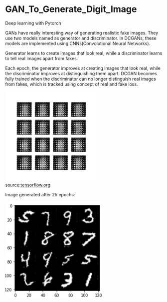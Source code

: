 # GAN_To_Generate_Digit_Image
Deep learning with Pytorch

GANs have really interesting way of generating realistic fake images. They use two models
named as generator and discriminator. In DCGANs, these models are implemented using CNNs(Convolutional Neural Networks).

Generator learns to create images that look real, while a discriminator  learns to tell real images apart from fakes.

Each epoch, the generator improves at creating images that look real, while the discriminator improves at distinguishing them apart.
DCGAN becomes fully trained when the discriminator can no longer distinguish real images from fakes, which is tracked using concept of real and fake loss.

![](https://github.com/AashmaYonghang/GAN_To_Generate_Digit_Image/blob/main/dcgan.gif)  
source:[tensorflow.org](https://www.tensorflow.org/tutorials/generative/dcgan)

Image generated after 25 epochs:  

![](./result.png)
